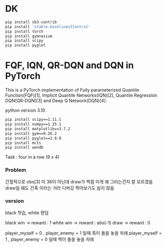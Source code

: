 # DK

```bash
pip install sb3-contrib
pip install 'stable-baselines3[extra]'
pip install torch
pip install gymnasium
pip install scipy
pip install pyglet
```

# FQF, IQN, QR-DQN and DQN in PyTorch

This is a PyTorch implementation of Fully parameterized Quantile Function(FQF)[1], Implicit Quantile Networks(IQN)[2], Quantile Regression DQN(QR-DQN)[3] and Deep Q Network(DQN)[4].

python version 3.10

```bash
pip install scipy==1.11.1
pip install numpy==1.25.1
pip install matplotlib==3.7.2
pip install gym==0.26.2
pip install pyglet==2.0.8
pip install mcts
pip install wandb
```

Task : four in a row (9 x 4)


### Problem

간헐적으로 obs[3] 이 36이 아닌데 draw가 찍힘
이게 왜 그러는건지 잘 모르겠음
draw일 떄도 간혹 이러는 거라 디버깅 찍어보기도 쉽지 않음

### version

black 학습, white 랜덤

black win -> reward : 1
white win -> reward : abs(-1)
draw -> reward : 0

player_myself = 0 , player_enemy = 1 일때 흑이 돌을 놓을 차례
player_myself = 1 , player_enemy = 0 일때 백이 돌을 놓을 차례


